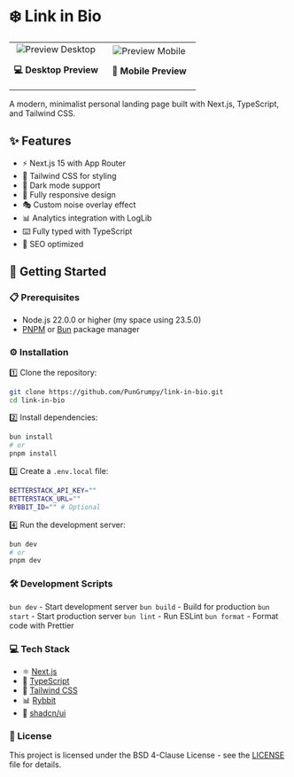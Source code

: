 # ❄️ Link in Bio

<div align="center">
  <table>
    <tr>
      <td align="center" width="50%">
        <img src="public/preview-desktop.png" alt="Preview Desktop" />
        <p><strong>💻 Desktop Preview</strong></p>
      </td>
      <td align="center" width="50%">
        <img src="public/preview-mobile.png" alt="Preview Mobile" />
        <p><strong>📱 Mobile Preview</strong></p>
      </td>
    </tr>
  </table>
</div>

A modern, minimalist personal landing page built with Next.js, TypeScript, and Tailwind CSS.

## ✨ Features

- ⚡️ Next.js 15 with App Router
- 🎨 Tailwind CSS for styling
- 🌙 Dark mode support
- 📱 Fully responsive design
- 🎭 Custom noise overlay effect
- 📊 Analytics integration with LogLib
- ⌨️ Fully typed with TypeScript
- 🎯 SEO optimized

## 🚀 Getting Started

### 📋 Prerequisites

- Node.js 22.0.0 or higher (my space using 23.5.0)
- [PNPM](https://pnpm.io) or [Bun](https://bun.sh) package manager

### ⚙️ Installation

1️⃣ Clone the repository:

```sh
git clone https://github.com/PunGrumpy/link-in-bio.git
cd link-in-bio
```

2️⃣ Install dependencies:

```sh
bun install
# or
pnpm install
```

3️⃣ Create a `.env.local` file:

```sh
BETTERSTACK_API_KEY=""
BETTERSTACK_URL=""
RYBBIT_ID="" # Optional
```

4️⃣ Run the development server:

```sh
bun dev
# or
pnpm dev
```

### 🛠️ Development Scripts

`bun dev` - Start development server
`bun build` - Build for production
`bun start` - Start production server
`bun lint` - Run ESLint
`bun format` - Format code with Prettier

### 💻 Tech Stack

- ⚛️ [Next.js](https://nextjs.org)
- 📘 [TypeScript](https://www.typescriptlang.org)
- 🎨 [Tailwind CSS](https://tailwindcss.com)
- 📊 [Rybbit](https://rybbit.io)
- 🎯 [shadcn/ui](https://ui.shadcn.com)

### 📝 License

This project is licensed under the BSD 4-Clause License - see the [LICENSE](LICENSE) file for details.
